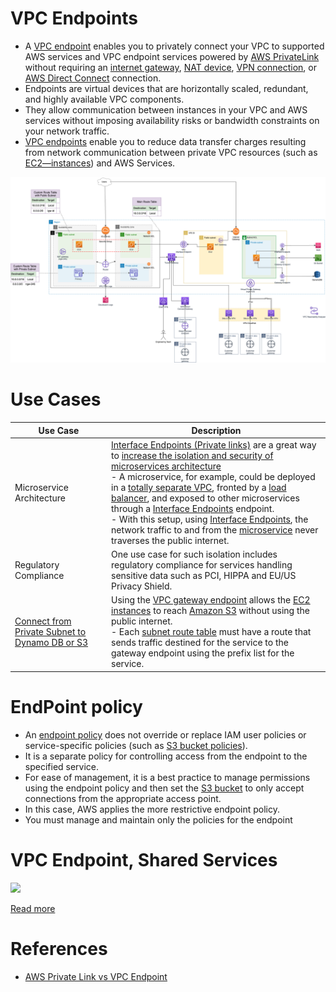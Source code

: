 # VPC Endpoints
- A [VPC endpoint](https://docs.aws.amazon.com/whitepapers/latest/aws-privatelink/what-are-vpc-endpoints.html) enables you to privately connect your VPC to supported AWS services and VPC endpoint services powered by [AWS PrivateLink](AWSPrivateLinkTechnology.md) without requiring an [internet gateway](../../InternetGateway.md), [NAT device](../NATDevices), [VPN connection](../../../4_HybridConnectivity/AWSSiteToSiteVPN.md), or [AWS Direct Connect](../../../4_HybridConnectivity/AWSDirectConnect.md) connection.
- Endpoints are virtual devices that are horizontally scaled, redundant, and highly available VPC components. 
- They allow communication between instances in your VPC and AWS services without imposing availability risks or bandwidth constraints on your network traffic.
- [VPC endpoints]() enable you to reduce data transfer charges resulting from network communication between private VPC resources (such as [EC2—instances](../../../../3_ComputeServices/AmazonEC2/Readme.md)) and AWS Services.

![img.png](../../assets/AWS_VPC.png)

# Use Cases

| Use Case                                                                                                                    | Description                                                                                                                                                                                                                                                                                                                                                                                                                                                                                                                                                                                                                                                                                                  |
|-----------------------------------------------------------------------------------------------------------------------------|--------------------------------------------------------------------------------------------------------------------------------------------------------------------------------------------------------------------------------------------------------------------------------------------------------------------------------------------------------------------------------------------------------------------------------------------------------------------------------------------------------------------------------------------------------------------------------------------------------------------------------------------------------------------------------------------------------------|
| Microservice Architecture                                                                                                   | [Interface Endpoints (Private links)](InterfaceVsGatewayEndPoints.md) are a great way to [increase the isolation and security of microservices architecture](../../../../../1_HLDDesignComponents/1_MicroServicesSOA)<br/>- A microservice, for example, could be deployed in a [totally separate VPC](../../Readme.md), fronted by a [load balancer](../../../2_ApplicationNetworking/ElasticLoadBalancer/Readme.md), and exposed to other microservices through a [Interface Endpoints]() endpoint.<br/>- With this setup, using [Interface Endpoints](), the network traffic to and from the [microservice](../../../../../1_HLDDesignComponents/1_MicroServicesSOA) never traverses the public internet. |
| Regulatory Compliance                                                                                                       | One use case for such isolation includes regulatory compliance for services handling sensitive data such as PCI, HIPPA and EU/US Privacy Shield.                                                                                                                                                                                                                                                                                                                                                                                                                                                                                                                                                             |
| [Connect from Private Subnet to Dynamo DB or S3](https://docs.aws.amazon.com/vpc/latest/privatelink/gateway-endpoints.html) | Using the [VPC gateway endpoint](InterfaceVsGatewayEndPoints.md) allows the [EC2 instances](../../../../3_ComputeServices/AmazonEC2/Readme.md) to reach [Amazon S3](../../../../7_StorageServices/3_ObjectStorageS3/Readme.md) without using the public internet. <br/>- Each [subnet route table](../../../../2_SecurityAndIdentityServices/3_InfraProtectionServices/VPC/RouteTables.md) must have a route that sends traffic destined for the service to the gateway endpoint using the prefix list for the service.                                                                                                                                                                                      |

# EndPoint policy
- An [endpoint policy](https://docs.aws.amazon.com/vpc/latest/privatelink/vpc-endpoints-access.html) does not override or replace IAM user policies or service-specific policies (such as [S3 bucket policies](../../../../7_StorageServices/3_ObjectStorageS3/Security/BucketPolicy.md)).
- It is a separate policy for controlling access from the endpoint to the specified service.
- For ease of management, it is a best practice to manage permissions using the endpoint policy and then set the [S3 bucket](../../../../7_StorageServices/3_ObjectStorageS3/Readme.md) to only accept connections from the appropriate access point.
- In this case, AWS applies the more restrictive endpoint policy.
- You must manage and maintain only the policies for the endpoint

# VPC Endpoint, Shared Services

![](https://d2908q01vomqb2.cloudfront.net/fc074d501302eb2b93e2554793fcaf50b3bf7291/2020/08/05/VPC-endpoints-3-1024x401.png)

[Read more](https://aws.amazon.com/blogs/architecture/reduce-cost-and-increase-security-with-amazon-vpc-endpoints/)

# References
- [AWS Private Link vs VPC Endpoint](https://stackoverflow.com/questions/66726225/aws-private-link-vs-vpc-endpoint) 